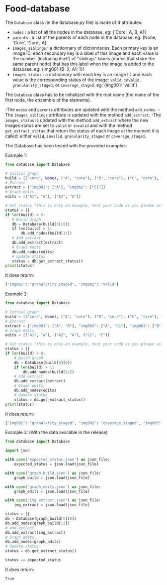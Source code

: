 # Food-database

The `Database` class (in the database.py file) is made of 4 attributes:
  - `nodes` : a list of all the nodes in the database. eg: ['Core', A, B, A1]
  - `parents` : a list of the parents of each node in the database. eg: [None, 'Core', 'Core', A]
  - `images_siblings` : a dictionnary of dictionnaries. Each primary key is an image ID, each secondary key is a label of this image and each value is the number (including itself) of "siblings" labels (nodes that share the same parent node) that has this label when the image is added to the database. eg: {img001:{B: 2, A1: 1}}
  - `images_status` : a dictionnary with each key is an image ID and each value is the corresponding status of the image: `valid`, `invalid`, `granularity_staged`, or `coverage_staged`. eg: {img001: 'valid'}
  
The `Database` class has to be initialized with the root name (the name of the first node, the ensemble of the elements).

-The `nodes` and `parents` attributes are updated with the method `add_nodes`.
-The `images_siblings` attribute is updated with the method `add_extract`.
-The `images_status` is updated with the method `add_extract` where the new images status are set to `valid` or `invalid` and with the method `get_extract_status` that return the status of each image at the moment it is called: either `valid`, `invalid`, `granularity_staged` or `coverage_staged`.

  
 
 The Database has been tested with the provided examples:
 
 Example 1:
 ```python
from database import Database

# Initial graph
build = [("core", None), ("A", "core"), ("B", "core"), ("C", "core"), ("C1", "C")]
# Extract
extract = {"img001": ["A"], "img002": ["C1"]}
# Graph edits
edits = [("A1", "A"), ("A2", "A")]

# Get status (this is only an example, test your code as you please as long as it works)
status = {}
if len(build) > 0:
    # Build graph
    db = Database(build[0][0])
    if len(build) > 1:
    	db.add_nodes(build[1:])
    # Add extract
    db.add_extract(extract)
    # Graph edits
    db.add_nodes(edits)
    # Update status
    status = db.get_extract_status()
print(status)
```
It does return:
```python
{"img001": "granularity_staged", "img002": "valid"}
```

Example 2:
```python
from database import Database

# Initial graph
build = [("core", None), ("A", "core"), ("B", "core"), ("C", "core"), ("C1", "C")]
# Extract
extract = {"img001": ["A", "B"], "img002": ["A", "C1"], "img003": ["B", "E"]}
# Graph edits
edits = [("A1", "A"), ("A2", "A"), ("C2", "C")]

# Get status (this is only an example, test your code as you please as long as it works)
status = {}
if len(build) > 0:
    # Build graph
    db = Database(build[0][0])
    if len(build) > 1:
    	db.add_nodes(build[1:])
    # Add extract
    db.add_extract(extract)
    # Graph edits
    db.add_nodes(edits)
    # Update status
    status = db.get_extract_status()
print(status)
```

It does return:
```python
{"img001": "granularity_staged", "img002": "coverage_staged", "img003": "invalid"}
```

Example 3: (With the data available in the release)
```python
from database import Database

import json

with open('expected_status.json') as json_file:
    expected_status = json.load(json_file)

with open('graph_build.json') as json_file:
    graph_build = json.load(json_file)

with open('graph_edits.json') as json_file:
    graph_edits = json.load(json_file)

with open('img_extract.json') as json_file:
    img_extract = json.load(json_file)

status = {}
db = Database(graph_build[0][0])
db.add_nodes(graph_build[1:])
# Add extract
db.add_extract(img_extract)
# Graph edits
db.add_nodes(graph_edits)
# Update status
status = db.get_extract_status()

status == expected_status
```
It does return:
```python
True
```
